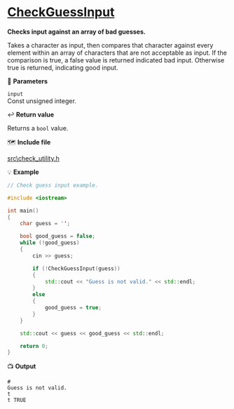 # [CheckGuessInput](https://github.com/josola/Hangman/blame/60038d7b368ae67a87aa9a3b370b988839be7d82/src/check_utility.h#L10)

**Checks input against an array of bad guesses.**

Takes a character as input, then compares that character against every element within an array of characters that are not acceptable as input. If the comparison is true, a false value is returned indicated bad input. Otherwise true is returned, indicating good input.

📐 **Parameters**

``input``<br>
Const unsigned integer.

↩️ **Return value**

Returns a ``bool`` value.

🗺️ **Include file**

[src\check_utility.h](https://github.com/josola/Hangman/blob/e86b39f3e066a785dbd41c5ceeda6aef2b0ea91c/src/check_utility.h)

💡 **Example**

```c++
// Check guess input example.

#include <iostream>

int main()
{
    char guess = '';

    bool good_guess = false;
    while (!good_guess)
    {
        cin >> guess;

        if (!CheckGuessInput(guess))
        {
            std::cout << "Guess is not valid." << std::endl;
        }
        else
        {
            good_guess = true;
        }
    }

    std::cout << guess << good_guess << std::endl;

    return 0;
}
```

📺 **Output**

```
#
Guess is not valid.
t
t TRUE
```
